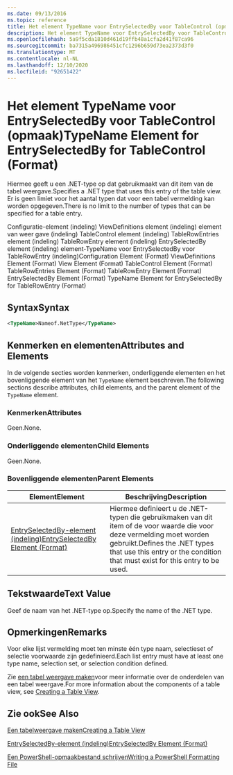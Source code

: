 ```yaml
---
ms.date: 09/13/2016
ms.topic: reference
title: Het element TypeName voor EntrySelectedBy voor TableControl (opmaak)
description: Het element TypeName voor EntrySelectedBy voor TableControl (opmaak)
ms.openlocfilehash: 5a9f5cda1810d461d19ffb48a1cfa2d41f87ca96
ms.sourcegitcommit: ba7315a496986451cfc1296b659d73ea2373d3f0
ms.translationtype: MT
ms.contentlocale: nl-NL
ms.lasthandoff: 12/10/2020
ms.locfileid: "92651422"
---
```

# <a name="typename-element-for-entryselectedby-for-tablecontrol-format"></a><span data-ttu-id="18430-103">Het element TypeName voor EntrySelectedBy voor TableControl (opmaak)</span><span class="sxs-lookup"><span data-stu-id="18430-103">TypeName Element for EntrySelectedBy for TableControl (Format)</span></span>

<span data-ttu-id="18430-104">Hiermee geeft u een .NET-type op dat gebruikmaakt van dit item van de tabel weergave.</span><span class="sxs-lookup"><span data-stu-id="18430-104">Specifies a .NET type that uses this entry of the table view.</span></span> <span data-ttu-id="18430-105">Er is geen limiet voor het aantal typen dat voor een tabel vermelding kan worden opgegeven.</span><span class="sxs-lookup"><span data-stu-id="18430-105">There is no limit to the number of types that can be specified for a table entry.</span></span>

<span data-ttu-id="18430-106">Configuratie-element (indeling) ViewDefinitions element (indeling) element van weer gave (indeling) TableControl element (indeling) TableRowEntries element (indeling) TableRowEntry element (indeling) EntrySelectedBy element (indeling) element-TypeName voor EntrySelectedBy voor TableRowEntry (indeling)</span><span class="sxs-lookup"><span data-stu-id="18430-106">Configuration Element (Format) ViewDefinitions Element (Format) View Element (Format) TableControl Element (Format) TableRowEntries Element (Format) TableRowEntry Element (Format) EntrySelectedBy Element (Format) TypeName Element for EntrySelectedBy for TableRowEntry (Format)</span></span>

## <a name="syntax"></a><span data-ttu-id="18430-107">Syntax</span><span class="sxs-lookup"><span data-stu-id="18430-107">Syntax</span></span>

```xml
<TypeName>Nameof.NetType</TypeName>
```

## <a name="attributes-and-elements"></a><span data-ttu-id="18430-108">Kenmerken en elementen</span><span class="sxs-lookup"><span data-stu-id="18430-108">Attributes and Elements</span></span>

<span data-ttu-id="18430-109">In de volgende secties worden kenmerken, onderliggende elementen en het bovenliggende element van het `TypeName` element beschreven.</span><span class="sxs-lookup"><span data-stu-id="18430-109">The following sections describe attributes, child elements, and the parent element of the `TypeName` element.</span></span>

### <a name="attributes"></a><span data-ttu-id="18430-110">Kenmerken</span><span class="sxs-lookup"><span data-stu-id="18430-110">Attributes</span></span>

<span data-ttu-id="18430-111">Geen.</span><span class="sxs-lookup"><span data-stu-id="18430-111">None.</span></span>

### <a name="child-elements"></a><span data-ttu-id="18430-112">Onderliggende elementen</span><span class="sxs-lookup"><span data-stu-id="18430-112">Child Elements</span></span>

<span data-ttu-id="18430-113">Geen.</span><span class="sxs-lookup"><span data-stu-id="18430-113">None.</span></span>

### <a name="parent-elements"></a><span data-ttu-id="18430-114">Bovenliggende elementen</span><span class="sxs-lookup"><span data-stu-id="18430-114">Parent Elements</span></span>

|<span data-ttu-id="18430-115">Element</span><span class="sxs-lookup"><span data-stu-id="18430-115">Element</span></span>|<span data-ttu-id="18430-116">Beschrijving</span><span class="sxs-lookup"><span data-stu-id="18430-116">Description</span></span>|
|-------------|-----------------|
|[<span data-ttu-id="18430-117">EntrySelectedBy-element (indeling)</span><span class="sxs-lookup"><span data-stu-id="18430-117">EntrySelectedBy Element (Format)</span></span>](./entryselectedby-element-for-tablerowentry-for-tablecontrol-format.md)|<span data-ttu-id="18430-118">Hiermee definieert u de .NET-typen die gebruikmaken van dit item of de voor waarde die voor deze vermelding moet worden gebruikt.</span><span class="sxs-lookup"><span data-stu-id="18430-118">Defines the .NET types that use this entry or the condition that must exist for this entry to be used.</span></span>|

## <a name="text-value"></a><span data-ttu-id="18430-119">Tekstwaarde</span><span class="sxs-lookup"><span data-stu-id="18430-119">Text Value</span></span>

<span data-ttu-id="18430-120">Geef de naam van het .NET-type op.</span><span class="sxs-lookup"><span data-stu-id="18430-120">Specify the name of the .NET type.</span></span>

## <a name="remarks"></a><span data-ttu-id="18430-121">Opmerkingen</span><span class="sxs-lookup"><span data-stu-id="18430-121">Remarks</span></span>

<span data-ttu-id="18430-122">Voor elke lijst vermelding moet ten minste één type naam, selectieset of selectie voorwaarde zijn gedefinieerd.</span><span class="sxs-lookup"><span data-stu-id="18430-122">Each list entry must have at least one type name, selection set, or selection condition defined.</span></span>

<span data-ttu-id="18430-123">Zie [een tabel weergave maken](./creating-a-table-view.md)voor meer informatie over de onderdelen van een tabel weergave.</span><span class="sxs-lookup"><span data-stu-id="18430-123">For more information about the components of a table view, see [Creating a Table View](./creating-a-table-view.md).</span></span>

## <a name="see-also"></a><span data-ttu-id="18430-124">Zie ook</span><span class="sxs-lookup"><span data-stu-id="18430-124">See Also</span></span>

[<span data-ttu-id="18430-125">Een tabelweergave maken</span><span class="sxs-lookup"><span data-stu-id="18430-125">Creating a Table View</span></span>](./creating-a-table-view.md)

[<span data-ttu-id="18430-126">EntrySelectedBy-element (indeling)</span><span class="sxs-lookup"><span data-stu-id="18430-126">EntrySelectedBy Element (Format)</span></span>](./entryselectedby-element-for-tablerowentry-for-tablecontrol-format.md)

[<span data-ttu-id="18430-127">Een PowerShell-opmaakbestand schrijven</span><span class="sxs-lookup"><span data-stu-id="18430-127">Writing a PowerShell Formatting File</span></span>](./writing-a-powershell-formatting-file.md)
